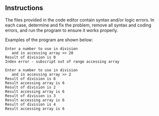 ## Instructions

The files provided in the code editor contain syntax and/or logic errors. In each case, determine and fix the problem, remove all syntax and coding errors, and run the program to ensure it works properly.

Examples of the program are shown below:

```
Enter a number to use in division
   and in accessing array >> 20
Result of division is 0
Index error - subscript out of range accessing array
```

```
Enter a number to use in division
   and in accessing array >> 2
Result of division is 6
Result accessing array is 6
Result of division is 2
Result accessing array is 6
Result of division is 3
Result accessing array is 6
Result of division is 4
Result accessing array is 6
```
